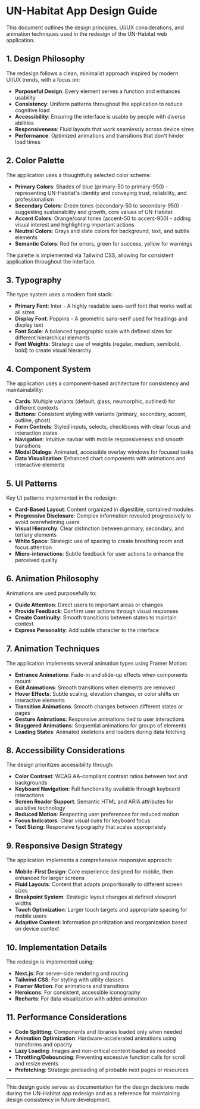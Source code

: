 # UN-Habitat App Design Guide

This document outlines the design principles, UI/UX considerations, and animation techniques used in the redesign of the UN-Habitat web application.

## 1. Design Philosophy

The redesign follows a clean, minimalist approach inspired by modern UI/UX trends, with a focus on:

- **Purposeful Design**: Every element serves a function and enhances usability
- **Consistency**: Uniform patterns throughout the application to reduce cognitive load
- **Accessibility**: Ensuring the interface is usable by people with diverse abilities
- **Responsiveness**: Fluid layouts that work seamlessly across device sizes
- **Performance**: Optimized animations and transitions that don't hinder load times

## 2. Color Palette

The application uses a thoughtfully selected color scheme:

- **Primary Colors**: Shades of blue (primary-50 to primary-950) - representing UN-Habitat's identity and conveying trust, reliability, and professionalism
- **Secondary Colors**: Green tones (secondary-50 to secondary-950) - suggesting sustainability and growth, core values of UN-Habitat
- **Accent Colors**: Orange/coral tones (accent-50 to accent-950) - adding visual interest and highlighting important actions
- **Neutral Colors**: Grays and slate colors for background, text, and subtle elements
- **Semantic Colors**: Red for errors, green for success, yellow for warnings

The palette is implemented via Tailwind CSS, allowing for consistent application throughout the interface.

## 3. Typography

The type system uses a modern font stack:

- **Primary Font**: Inter - A highly readable sans-serif font that works well at all sizes
- **Display Font**: Poppins - A geometric sans-serif used for headings and display text
- **Font Scale**: A balanced typographic scale with defined sizes for different hierarchical elements
- **Font Weights**: Strategic use of weights (regular, medium, semibold, bold) to create visual hierarchy

## 4. Component System

The application uses a component-based architecture for consistency and maintainability:

- **Cards**: Multiple variants (default, glass, neumorphic, outlined) for different contexts
- **Buttons**: Consistent styling with variants (primary, secondary, accent, outline, ghost)
- **Form Controls**: Styled inputs, selects, checkboxes with clear focus and interaction states
- **Navigation**: Intuitive navbar with mobile responsiveness and smooth transitions
- **Modal Dialogs**: Animated, accessible overlay windows for focused tasks
- **Data Visualization**: Enhanced chart components with animations and interactive elements

## 5. UI Patterns

Key UI patterns implemented in the redesign:

- **Card-Based Layout**: Content organized in digestible, contained modules
- **Progressive Disclosure**: Complex information revealed progressively to avoid overwhelming users
- **Visual Hierarchy**: Clear distinction between primary, secondary, and tertiary elements
- **White Space**: Strategic use of spacing to create breathing room and focus attention
- **Micro-interactions**: Subtle feedback for user actions to enhance the perceived quality

## 6. Animation Philosophy

Animations are used purposefully to:

- **Guide Attention**: Direct users to important areas or changes
- **Provide Feedback**: Confirm user actions through visual responses
- **Create Continuity**: Smooth transitions between states to maintain context
- **Express Personality**: Add subtle character to the interface

## 7. Animation Techniques

The application implements several animation types using Framer Motion:

- **Entrance Animations**: Fade-in and slide-up effects when components mount
- **Exit Animations**: Smooth transitions when elements are removed
- **Hover Effects**: Subtle scaling, elevation changes, or color shifts on interactive elements
- **Transition Animations**: Smooth changes between different states or pages
- **Gesture Animations**: Responsive animations tied to user interactions
- **Staggered Animations**: Sequential animations for groups of elements
- **Loading States**: Animated skeletons and loaders during data fetching

## 8. Accessibility Considerations

The design prioritizes accessibility through:

- **Color Contrast**: WCAG AA-compliant contrast ratios between text and backgrounds
- **Keyboard Navigation**: Full functionality available through keyboard interactions
- **Screen Reader Support**: Semantic HTML and ARIA attributes for assistive technology
- **Reduced Motion**: Respecting user preferences for reduced motion
- **Focus Indicators**: Clear visual cues for keyboard focus
- **Text Sizing**: Responsive typography that scales appropriately

## 9. Responsive Design Strategy

The application implements a comprehensive responsive approach:

- **Mobile-First Design**: Core experience designed for mobile, then enhanced for larger screens
- **Fluid Layouts**: Content that adapts proportionally to different screen sizes
- **Breakpoint System**: Strategic layout changes at defined viewport widths
- **Touch Optimization**: Larger touch targets and appropriate spacing for mobile users
- **Adaptive Content**: Information prioritization and reorganization based on device context

## 10. Implementation Details

The redesign is implemented using:

- **Next.js**: For server-side rendering and routing
- **Tailwind CSS**: For styling with utility classes
- **Framer Motion**: For animations and transitions
- **Heroicons**: For consistent, accessible iconography
- **Recharts**: For data visualization with added animation

## 11. Performance Considerations

- **Code Splitting**: Components and libraries loaded only when needed
- **Animation Optimization**: Hardware-accelerated animations using transforms and opacity
- **Lazy Loading**: Images and non-critical content loaded as needed
- **Throttling/Debouncing**: Preventing excessive function calls for scroll and resize events
- **Prefetching**: Strategic preloading of probable next pages or resources

---

This design guide serves as documentation for the design decisions made during the UN-Habitat app redesign and as a reference for maintaining design consistency in future development. 